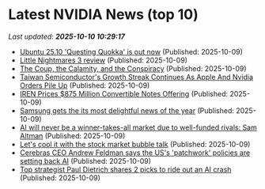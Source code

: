 # Latest NVIDIA News (top 10)
_Last updated: **2025-10-10 10:29:17**_

- [Ubuntu 25.10 'Questing Quokka' is out now](https://www.gamingonlinux.com/2025/10/ubuntu-25-10-questing-quokka-is-out-now/.) (Published: 2025-10-09)
- [Little Nightmares 3 review](https://www.rockpapershotgun.com/little-nightmares-3-review) (Published: 2025-10-09)
- [The Coup, the Calamity, and the Conspiracy](https://www.activistpost.com/the-coup-the-calamity-and-the-conspiracy/) (Published: 2025-10-09)
- [Taiwan Semiconductor's Growth Streak Continues As Apple And Nvidia Orders Pile Up](https://biztoc.com/x/97dac67ecabe44d5) (Published: 2025-10-09)
- [IREN Prices $875 Million Convertible Notes Offering](https://www.globenewswire.com/news-release/2025/10/09/3163962/0/en/IREN-Prices-875-Million-Convertible-Notes-Offering.html) (Published: 2025-10-09)
- [Samsung gets the its most delightful news of the year](https://www.sammobile.com/news/samsung-gets-most-delightful-news-year-nvidia-hbm3e-chips/) (Published: 2025-10-09)
- [AI will never be a winner-takes-all market due to well-funded rivals: Sam Altman](https://economictimes.indiatimes.com/tech/artificial-intelligence/ai-will-never-be-a-winner-takes-all-market-due-to-well-funded-rivals-sam-altman/articleshow/124410581.cms) (Published: 2025-10-09)
- [Let's cool it with the stock market bubble talk](https://www.businessinsider.com/stock-market-bubble-crash-fears-overblown-valuation-metrics-1999-comparison-2025-10) (Published: 2025-10-09)
- [Cerebras CEO Andrew Feldman says the US's 'patchwork' policies are setting back AI](https://www.businessinsider.com/cerebras-ceo-andrew-feldman-china-us-ai-race-energy-2025-10) (Published: 2025-10-09)
- [Top strategist Paul Dietrich shares 2 picks to ride out an AI crash](https://www.businessinsider.com/wedbush-dietrich-ai-boom-stock-market-bubble-recession-gold-utilities-2025-10) (Published: 2025-10-09)
